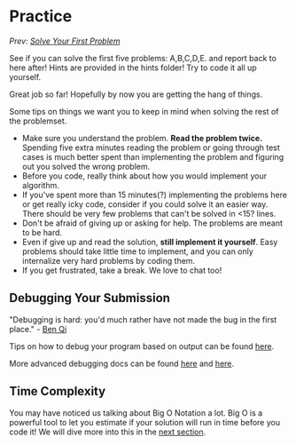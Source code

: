 # Practice

*Prev: [Solve Your First Problem](./3_solve_your_first_problem.md)*

See if you can solve the first five problems: A,B,C,D,E. and report back to here after! Hints are provided in the hints folder! Try to code it all up yourself.

Great job so far! Hopefully by now you are getting the hang of things.

Some tips on things we want you to keep in mind when solving the rest of the problemset.

- Make sure you understand the problem. **Read the problem twice.** Spending five extra minutes reading the problem or going through test cases is much better spent than implementing the problem and figuring out you solved the wrong problem.
- Before you code, really think about how you would implement your algorithm.
- If you've spent more than 15 minutes(?) implementing the problems here or get really icky code, consider if you could solve it an easier way. There should be very few problems that can't be solved in <15? lines.
- Don't be afraid of giving up or asking for help. The problems are meant to be hard.
- Even if give up and read the solution, **still implement it yourself**. Easy problems should take little time to implement, and you can only internalize very hard problems by coding them.
- If you get frustrated, take a break. We love to chat too!

## Debugging Your Submission

"Debugging is hard: you'd much rather have not made the bug in the first place." - [Ben Qi](https://web.archive.org/web/20221101102128/https://en.wikipedia.org/wiki/Benjamin_Qi)

Tips on how to debug your program based on output can be found [here](https://usaco.guide/general/debugging-checklist?lang=cpp).

More advanced debugging docs can be found [here](https://usaco.guide/general/basic-debugging?lang=cpp) and [here](https://usaco.guide/general/debugging-cpp?lang=cpp).

## Time Complexity

You may have noticed us talking about Big O Notation a lot. Big O is a powerful tool to let you estimate if your solution will run in time before you code it! We will dive more into this in the [next section](./5_introduction_to_time_complexity.md).
